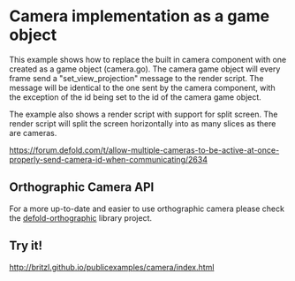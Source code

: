 # Camera implementation as a game object
This example shows how to replace the built in camera component with one created as a game object (camera.go). The camera game object will every frame send a "set_view_projection" message to the render script. The message will be identical to the one sent by the camera component, with the exception of the id being set to the id of the camera game object.

The example also shows a render script with support for split screen. The render script will split the screen horizontally into as many slices as there are cameras.

https://forum.defold.com/t/allow-multiple-cameras-to-be-active-at-once-properly-send-camera-id-when-communicating/2634

## Orthographic Camera API
For a more up-to-date and easier to use orthographic camera please check the [defold-orthographic](https://github.com/britzl/defold-orthographic) library project.

## Try it!
http://britzl.github.io/publicexamples/camera/index.html

